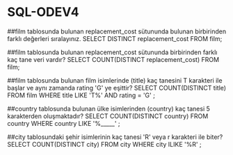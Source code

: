 # SQL-ODEV4

##film tablosunda bulunan replacement_cost sütununda bulunan birbirinden farklı değerleri sıralayınız.
SELECT DISTINCT replacement_cost FROM film;

##film tablosunda bulunan replacement_cost sütununda birbirinden farklı kaç tane veri vardır?
SELECT COUNT(DISTINCT replacement_cost) FROM film;

##film tablosunda bulunan film isimlerinde (title) kaç tanesini T karakteri ile başlar ve aynı zamanda rating 'G' ye eşittir?
SELECT COUNT(DISTINCT title) FROM film
WHERE title LIKE 'T%' AND rating = 'G' ;

##country tablosunda bulunan ülke isimlerinden (country) kaç tanesi 5 karakterden oluşmaktadır?
SELECT COUNT(DISTINCT country) FROM country
WHERE country LIKE '%_____' ;

##city tablosundaki şehir isimlerinin kaç tanesi 'R' veya r karakteri ile biter?
SELECT COUNT(DISTINCT city) FROM city
WHERE city ILIKE '%R' ;

